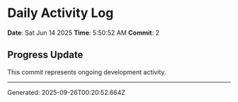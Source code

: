 # Daily Activity Log

**Date**: Sat Jun 14 2025
**Time**: 5:50:52 AM
**Commit**: 2

## Progress Update

This commit represents ongoing development activity.

---
Generated: 2025-09-26T00:20:52.664Z
